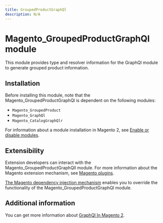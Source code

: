 ```yaml
---
title: GroupedProductGraphQl
description: N/A
---
```


# Magento_GroupedProductGraphQl module

This module provides type and resolver information for the GraphQl module
to generate grouped product information.

## Installation

Before installing this module, note that the Magento_GroupedProductGraphQl is dependent on the following modules:

- `Magento_GroupedProduct`
- `Magento_GraphQl`
- `Magento_CatalogGraphQlr`

For information about a module installation in Magento 2, see [Enable or disable modules](https://experienceleague.adobe.com/docs/commerce-operations/installation-guide/tutorials/manage-modules.html).

## Extensibility

Extension developers can interact with the Magento_GroupedProductGraphQll module. For more information about the Magento extension mechanism, see [Magento plugins](https://developer.adobe.com/commerce/php/development/components/plugins/).

[The Magento dependency injection mechanism](https://developer.adobe.com/commerce/php/development/components/dependency-injection/) enables you to override the functionality of the Magento_GroupedProductGraphQl module.

## Additional information

You can get more information about [GraphQl In Magento 2](https://developer.adobe.com/commerce/webapi/graphql/).
